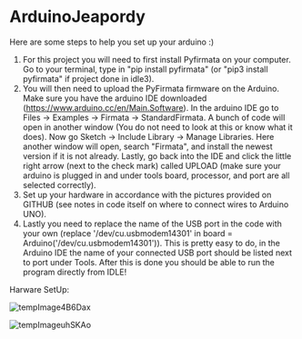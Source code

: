 # ArduinoJeapordy
Here are some steps to help you set up your arduino :)

1. For this project you will need to first install Pyfirmata on your computer.
   Go to your terminal, type in "pip install pyfirmata" (or "pip3 install pyfirmata" if project done in idle3).
2. You will then need to upload the PyFirmata firmware on the Arduino.
   Make sure you have the arduino IDE downloaded (https://www.arduino.cc/en/Main.Software).
   In the arduino IDE go to Files -> Examples -> Firmata -> StandardFirmata.
   A bunch of code will open in another window (You do not need to look at this or know what it does).
   Now go Sketch -> Include Library -> Manage Libraries.
   Here another window will open, search "Firmata", and install the newest version if it is not already.
   Lastly, go back into the IDE and click the little right arrow (next to the check mark) called UPLOAD (make sure your arduino is plugged in and under tools board, processor, and port are all selected correctly).
3. Set up your hardware in accordance with the pictures provided on GITHUB (see notes in code itself on where to connect wires to Arduino UNO).
4. Lastly you need to replace the name of the USB port in the code with your own (replace '/dev/cu.usbmodem14301' in board = Arduino('/dev/cu.usbmodem14301')).
   This is pretty easy to do, in the Arduino IDE the name of your connected USB port should be listed next to port under Tools.
   After this is done you should be able to run the program directly from IDLE!
   
   
   


Harware SetUp:



![tempImage4B6Dax](https://user-images.githubusercontent.com/57843464/104767500-40b11980-573a-11eb-86c0-4c2d0ad3e75a.gif)









![tempImageuhSKAo](https://user-images.githubusercontent.com/57843464/104767516-4870be00-573a-11eb-8db3-bcdbcf9d50e5.gif)
